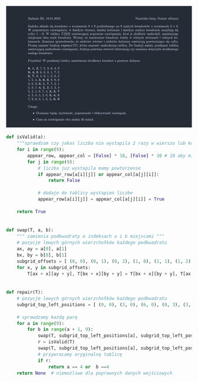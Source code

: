 <picture>
  <source srcset="../../../srt/zbior_zadan/2022_B5.png" media="(prefers-color-scheme: light)">
  <source srcset="../../../srt/zbior_zadan/black_2022_B5.jpeg" media="(prefers-color-scheme: dark)">
  <img src="../../../srt/zbior_zadan/black_2022_B5.jpeg" alt="zadanie 2022_B5">
</picture>

```python
def isValid(a):
    """sprawdzam czy jakas liczba nie wystapila 2 razy w wierszu lub kolumnie"""
    for i in range(9):
        appear_row, appear_col = [False] * 10, [False] * 10 # 10 aby miec liczby 1-9 z niepotrzebnym 0
        for j in range(9):
            # liczba juz wystapila mamy powtorzenie
            if appear_row[a[i][j]] or appear_col[a[j][i]]:
                return False

            # dodaje do tablicy wystapien liczbe
            appear_row[a[i][j]] = appear_col[a[j][i]] = True

    return True


def swap(T, a, b):
    """ zamienia podkwadraty o indeksach a i b miejscami """
    # pozycje lewych górnych wierzchołków każdego podkwadratu
    ax, ay = a[0], a[1]
    bx, by = b[0], b[1]
    subgrid_offsets = [ (0, 0), (0, 1), (0, 2), (1, 0), (1, 1), (1, 2), (2, 0), (2, 1), (2, 2) ]
    for x, y in subgrid_offsets:
        T[ax + x][ay + y], T[bx + x][by + y] = T[bx + x][by + y], T[ax + x][ay + y]


def repair(T):
    # pozycje lewych górnych wierzchołków każdego podkwadratu
    subgrid_top_left_positions = [ (0, 0), (3, 0), (6, 0), (0, 3), (3, 3), (6, 3), (0, 6), (3, 6), (6, 6) ]

    # sprawdzamy każdą parę
    for a in range(9):
        for b in range(a + 1, 9):
            swap(T, subgrid_top_left_positions[a], subgrid_top_left_positions[b])
            r = isValid(T)
            swap(T, subgrid_top_left_positions[a], subgrid_top_left_positions[b])
            # przywracamy oryginalną tablicę
            if r:
                return a == 4 or  b ==4
    return None  # niemożliwe dla poprawnych danych wejściowych
```
